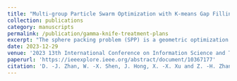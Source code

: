```yaml
---
title: "Multi-group Particle Swarm Optimization with K-means Gap Filling for Finding Gamma Knife Treatment Plans"
collection: publications
category: manuscripts
permalink: /publication/gamma-knife-treatment-plans
excerpt: "The sphere packing problem (SPP) is a geometric optimization problem which is NP-hard. It seeks to find the most efficient arrangement of non-overlapping spheres within a containing space to maximize the total volume or the fraction of the containing space occupied by the spheres. As an extension of SPP, Gamma knife treatment (GKT) is a significant technique in the field of stereotactic radiosurgery, which uses Gamma rays to perform single-shot high-dose focused irradiation on the lesion to cause necrosis or functional changes of diseased tissue to achieve the purpose of treatment. Therefore, the GKT plan problem should be addressed to minimize the total dose passing through the human body, but must be enough to kill most lesions, while minimizing the dose of normal tissue exposure. This paper proposes a multi-group particle swarm optimization (MGPSO) algorithm with K-means gap filling (KGF) strategy to handle this problem. The MGPSO is adopted to find preliminary locations for Gamma knife shots. The KGF is used to find uncovered areas and fill them. The effectiveness of the MGPSO algorithm with the KGF strategy is verified by experiments on circular lesion areas by comparing with other algorithms."
date: 2023-12-29
venue: '2023 13th International Conference on Information Science and Technology (ICIST)'
paperurl: 'https://ieeexplore.ieee.org/abstract/document/10367177'
citation: 'D. -J. Zhan, W. -X. Shen, J. Hong, X. -X. Xu and Z. -H. Zhan, "Multi-group Particle Swarm Optimization with K-means Gap Filling for Finding Gamma Knife Treatment Plans," 2023 13th International Conference on Information Science and Technology (ICIST), Cairo, Egypt, 2023, pp. 151-156, doi: 10.1109/ICIST59754.2023.10367177.'
---
```



